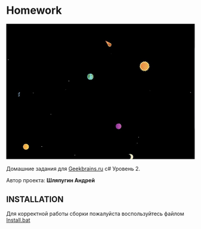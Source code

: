 # Homework

![Preview](https://github.com/NenoLich/Homework/blob/HomeworkDevelop/Preview.jpg)

Домашние задания для [Geekbrains.ru](https://geekbrains.ru) c# Уровень 2.

Автор проекта: **Шляпугин Андрей**

INSTALLATION
------------
Для корректной работы сборки пожалуйста воспользуйтесь файлом [Install.bat](https://github.com/NenoLich/Homework/blob/HomeworkDevelop/Install.bat)
